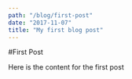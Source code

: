 ```yaml
---
path: "/blog/first-post"
date: "2017-11-07"
title: "My first blog post"
---
```


#First Post

Here is the content for the first post
